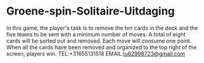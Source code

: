 # Groene-spin-Solitaire-Uitdaging
In this game, the player's task is to remove the ten cards in the deck and the five teams to be sent with a minimum number of moves. A total of eight cards will be sorted out and removed. Each move will consume one point.  When all the cards have been removed and organized to the top right of the screen, players win.
TEL:+31655131518
EMAIL:lu62998723@gmail.com
